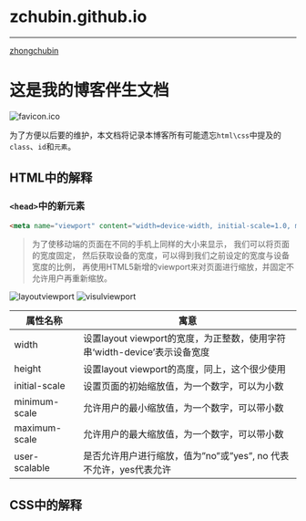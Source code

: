 # zchubin.github.io
------
[zhongchubin](https://zchubin.github.io/zhongchubin5.html "zcb4-8")

# 这是我的博客伴生文档
![favicon.ico](https://zchubin.github.io/favicon.ico "MyLogo")

为了方便以后要的维护，本文档将记录本博客所有可能遗忘`html\css`中提及的`class`、`id`和`元素`。

## HTML中的解释

### `<head>`中的新元素

```html
<meta name="viewport" content="width=device-width, initial-scale=1.0, minimum-scale=1.0, user-scalable=0, shrink-to-fit=no" />
```
> 为了使移动端的页面在不同的手机上同样的大小来显示，
> 我们可以将页面的宽度固定，
> 然后获取设备的宽度，可以得到我们之前设定的宽度与设备宽度的比例，
> 再使用HTML5新增的viewport来对页面进行缩放，并固定不允许用户再重新缩放。

![layoutviewport](https://img-blog.csdn.net/20161101152020082)
![visulviewport](https://img-blog.csdn.net/20161101151953235)

|   属性名称   |                                寓意                                |
|-------------|--------------------------------------------------------------------|
|    width    |设置layout viewport的宽度，为正整数，使用字符串‘width-device’表示设备宽度|
|    height   |             设置layout viewport的高度，同上，这个很少使用             |
|initial-scale|               设置页面的初始缩放值，为一个数字，可以为小数              |
|minimum-scale|               允许用户的最小缩放值，为一个数字，可以带小数              |
|maximum-scale|               允许用户的最大缩放值，为一个数字，可以带小数              |
|user-scalable|    是否允许用户进行缩放，值为”no”或”yes”, no 代表不允许，yes代表允许     |



## CSS中的解释


